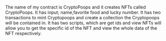 The name of my contract is CryptoPoops and it creates NFTs called CryptoPoops. It has input; name,favorite food and lucky number. 
It has two transactions to mint Cryptopoops and create a collection the Cryptopoops will be contained in.
It has two scripts, which are get ids and view NFTs will allow you to get the specific id of the NFT and view the whole data of the NFT respectively.
